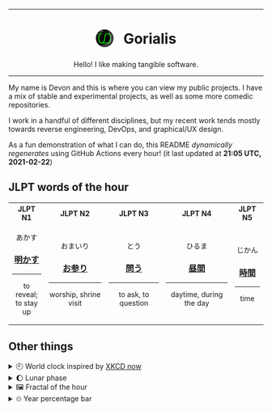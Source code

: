 ***

<h1 align="center">
<sub>
    <img src="readme/resources/avatar.png" height="36">
</sub>
&nbsp;
Gorialis
</h1>
<p align="center">
Hello! I like making tangible software.
</p>

***

My name is Devon and this is where you can view my public projects. I have a mix of stable and experimental projects, as well as some more comedic repositories.

I work in a handful of different disciplines, but my recent work tends mostly towards reverse engineering, DevOps, and graphical/UX design.

As a fun demonstration of what I can do, this README *dynamically regenerates* using GitHub Actions every hour! (it last updated at **21:05 UTC, 2021-02-22**)

<h2>JLPT words of the hour</h2>
<table>
    <tr>
        <th>JLPT N1</th>
        <th>JLPT N2</th>
        <th>JLPT N3</th>
        <th>JLPT N4</th>
        <th>JLPT N5</th>
    </tr>
    <tr>
        <td>
            <p align="center">あかす</p>
            <h3 align="center"><b><a href="https://jisho.org/search/%E6%98%8E%E3%81%8B%E3%81%99">明かす</a></b></h3>
            <hr>
            <p align="center">to reveal;<br> to stay up</p>
        </td>
        <td>
            <p align="center">おまいり</p>
            <h3 align="center"><b><a href="https://jisho.org/search/%E3%81%8A%E5%8F%82%E3%82%8A">お参り</a></b></h3>
            <hr>
            <p align="center">worship,<wbr> shrine visit</p>
        </td>
        <td>
            <p align="center">とう</p>
            <h3 align="center"><b><a href="https://jisho.org/search/%E5%95%8F%E3%81%86">問う</a></b></h3>
            <hr>
            <p align="center">to ask,<wbr> to question</p>
        </td>
        <td>
            <p align="center">ひるま</p>
            <h3 align="center"><b><a href="https://jisho.org/search/%E6%98%BC%E9%96%93">昼間</a></b></h3>
            <hr>
            <p align="center">daytime,<wbr> during the day</p>
        </td>
        <td>
            <p align="center">じかん</p>
            <h3 align="center"><b><a href="https://jisho.org/search/%E6%99%82%E9%96%93">時間</a></b></h3>
            <hr>
            <p align="center">time</p>
        </td>
    </tr>
</table>

<h2>Other things</h2>
<details>
<summary>🕘  World clock inspired by <a href="https://xkcd.com/now">XKCD now</a></summary>

> <img src="generated/now.png" width="512">

</details>
<details>
<summary>🌔 Lunar phase</summary>

The moon is approximately 39.76% through its phase (Waxing Gibbous).

</details>
<details>
<summary>&#x1f5bc; Fractal of the hour</summary>

> <img src="generated/fractal.png" width="512">

</details>
<details>
<summary>&#x23f2; Year percentage bar</summary>
<pre><code>2021 [██▁▁▁▁▁▁▁▁▁▁▁▁▁▁▁▁▁▁] 14.49%</code></pre>
</details>

